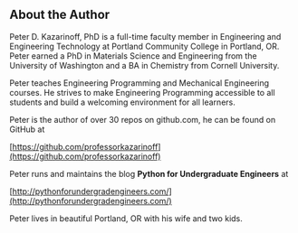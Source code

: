 
## About the Author
Peter D. Kazarinoff, PhD is a full-time faculty member in Engineering and Engineering Technology at Portland Community College in Portland, OR. Peter earned a PhD in Materials Science and Engineering from the University of Washington and a BA in Chemistry from Cornell University.

Peter teaches Engineering Programming and Mechanical Engineering courses. He strives to make Engineering Programming accessible to all students and build a welcoming environment for all learners.

Peter is the author of over 30 repos on github.com, he can be found on GitHub at 

[https://github.com/professorkazarinoff](https://github.com/professorkazarinoff)

Peter runs and maintains the blog **Python for Undergraduate Engineers** at

[http://pythonforundergradengineers.com/](http://pythonforundergradengineers.com/)

Peter lives in beautiful Portland, OR with his wife and two kids.
 

